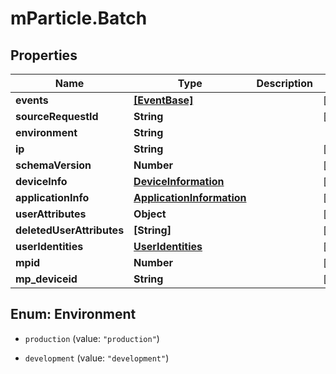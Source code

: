 # mParticle.Batch

## Properties
Name | Type | Description | Notes
------------ | ------------- | ------------- | -------------
**events** | [**[EventBase]**](EventBase.md) |  | [optional]
**sourceRequestId** | **String** |  | [optional]
**environment** | **String** |  |
**ip** | **String** |  | [optional]
**schemaVersion** | **Number** |  | [optional]
**deviceInfo** | [**DeviceInformation**](DeviceInformation.md) |  | [optional]
**applicationInfo** | [**ApplicationInformation**](ApplicationInformation.md) |  | [optional]
**userAttributes** | **Object** |  | [optional]
**deletedUserAttributes** | **[String]** |  | [optional]
**userIdentities** | [**UserIdentities**](UserIdentities.md) |  | [optional]
**mpid** | **Number** |  | [optional]
**mp_deviceid** | **String** |  | [optional]



<a name="Environment"></a>
## Enum: Environment


* `production` (value: `"production"`)

* `development` (value: `"development"`)




